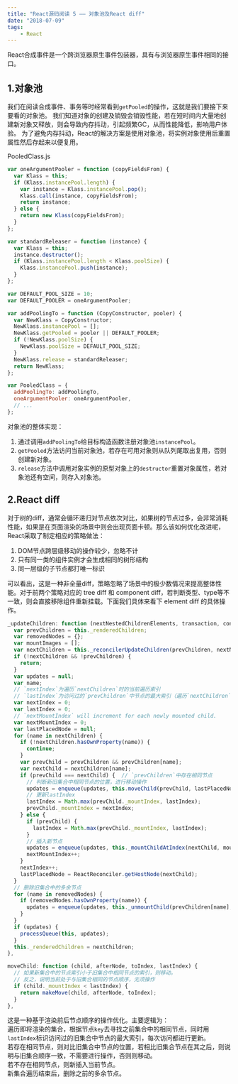 ```yaml
---
title: "React源码阅读 5 —— 对象池及React diff"
date: "2018-07-09"
tags: 
    - React
---
```


React合成事件是一个跨浏览器原生事件包装器，具有与浏览器原生事件相同的接口。

<!-- excerpt_end -->

## 1.对象池

我们在阅读合成事件、事务等时经常看到`getPooled`的操作，这就是我们要接下来要看的对象池。
我们知道对象的创建及销毁会销毁性能，若在短时间内大量地创建新对象又释放，则会导致内存抖动，引起频繁GC，从而性能降低，影响用户体验。
为了避免内存抖动，React的解决方案是使用对象池，将实例对象使用后重置属性然后存起来以便复用。

PooledClass.js

```javascript
var oneArgumentPooler = function (copyFieldsFrom) {
  var Klass = this;
  if (Klass.instancePool.length) {
    var instance = Klass.instancePool.pop();
    Klass.call(instance, copyFieldsFrom);
    return instance;
  } else {
    return new Klass(copyFieldsFrom);
  }
};

var standardReleaser = function (instance) {
  var Klass = this;
  instance.destructor();
  if (Klass.instancePool.length < Klass.poolSize) {
    Klass.instancePool.push(instance);
  }
};

var DEFAULT_POOL_SIZE = 10;
var DEFAULT_POOLER = oneArgumentPooler;

var addPoolingTo = function (CopyConstructor, pooler) {
  var NewKlass = CopyConstructor;
  NewKlass.instancePool = [];
  NewKlass.getPooled = pooler || DEFAULT_POOLER;
  if (!NewKlass.poolSize) {
    NewKlass.poolSize = DEFAULT_POOL_SIZE;
  }
  NewKlass.release = standardReleaser;
  return NewKlass;
};

var PooledClass = {
  addPoolingTo: addPoolingTo,
  oneArgumentPooler: oneArgumentPooler,
  // ...
};
```

对象池的整体实现：  
1. 通过调用`addPoolingTo`给目标构造函数注册对象池`instancePool`。
2. `getPooled`方法访问当前对象池，若存在可用对象则从队列尾取出复用，否则创建新对象。
3. `release`方法中调用对象实例的原型对象上的`destructor`重置对象属性，若对象池还有空间，则存入对象池。

## 2.React diff

对于树的diff，通常会循环递归对节点依次对比，如果树的节点过多，会非常消耗性能，如果是在页面渲染的场景中则会出现页面卡顿。那么该如何优化改进呢，React采取了制定相应的策略做法：

1. DOM节点跨层级移动的操作较少，忽略不计
2. 只有同一类的组件实例才会生成相同的树形结构
3. 同一层级的子节点都打唯一标识

可以看出，这是一种非全量diff，策略忽略了场景中的极少数情况来提高整体性能。对于前两个策略对应的 tree diff 和 component diff，若判断类型、type等不一致，则会直接移除组件重新挂载。下面我们具体来看下 element diff 的具体操作。

```javascript
_updateChildren: function (nextNestedChildrenElements, transaction, context) {
  var prevChildren = this._renderedChildren;
  var removedNodes = {};
  var mountImages = [];
  var nextChildren = this._reconcilerUpdateChildren(prevChildren, nextNestedChildrenElements, mountImages, removedNodes, transaction, context);
  if (!nextChildren && !prevChildren) {
    return;
  }
  var updates = null;
  var name;
  // `nextIndex`为遍历`nextChildren`时的当前遍历索引
  // `lastIndex`为访问过的`prevChildren`中节点的最大索引（遍历`nextChildren`时会访问`prevChildren`中存在的相同节点）
  var nextIndex = 0;
  var lastIndex = 0;
  // `nextMountIndex` will increment for each newly mounted child.
  var nextMountIndex = 0;
  var lastPlacedNode = null;
  for (name in nextChildren) {
    if (!nextChildren.hasOwnProperty(name)) {
      continue;
    }
    var prevChild = prevChildren && prevChildren[name];
    var nextChild = nextChildren[name];
    if (prevChild === nextChild) {  // `prevChildren`中存在相同节点
      // 判断新旧集合中相同节点的位置，进行移动操作
      updates = enqueue(updates, this.moveChild(prevChild, lastPlacedNode, nextIndex, lastIndex));
      // 更新lastIndex
      lastIndex = Math.max(prevChild._mountIndex, lastIndex);
      prevChild._mountIndex = nextIndex;
    } else {
      if (prevChild) {
        lastIndex = Math.max(prevChild._mountIndex, lastIndex);
      }
      // 插入新节点
      updates = enqueue(updates, this._mountChildAtIndex(nextChild, mountImages[nextMountIndex], lastPlacedNode, nextIndex, transaction, context));
      nextMountIndex++;
    }
    nextIndex++;
    lastPlacedNode = ReactReconciler.getHostNode(nextChild);
  }
  // 删除旧集合中的多余节点
  for (name in removedNodes) {
    if (removedNodes.hasOwnProperty(name)) {
      updates = enqueue(updates, this._unmountChild(prevChildren[name], removedNodes[name]));
    }
  }
  if (updates) {
    processQueue(this, updates);
  }
  this._renderedChildren = nextChildren;
},

moveChild: function (child, afterNode, toIndex, lastIndex) {
  // 如果新集合中的节点索引小于旧集合中相同节点的索引，则移动。
  // 反之，说明当前处于与旧集合相同的节点顺序，无须操作
  if (child._mountIndex < lastIndex) {
    return makeMove(child, afterNode, toIndex);
  }
},
```

这是一种基于渲染前后节点顺序的操作优化。主要逻辑为：  
遍历即将渲染的集合，根据节点`key`去寻找之前集合中的相同节点，同时用`lastIndex`标识访问过的旧集合中节点的最大索引，每次访问都进行更新。  
若存在相同节点，则对比旧集合中节点的位置，若相比旧集合节点在其之后，则说明与旧集合顺序一致，不需要进行操作，否则则移动。  
若不存在相同节点，则新插入当前节点。  
新集合遍历结束后，删除之前的多余节点。